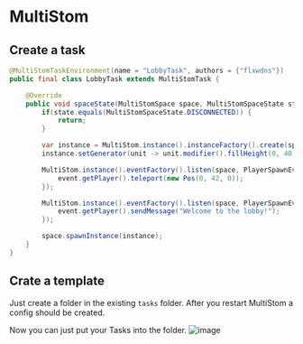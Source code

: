 # MultiStom

## Create a task
```java
@MultiStomTaskEnvironment(name = "LobbyTask", authors = {"flxwdns"})
public final class LobbyTask extends MultiStomTask {

    @Override
    public void spaceState(MultiStomSpace space, MultiStomSpaceState state) {
        if(state.equals(MultiStomSpaceState.DISCONNECTED)) {
            return;
        }

        var instance = MultiStom.instance().instanceFactory().create(space);
        instance.setGenerator(unit -> unit.modifier().fillHeight(0, 40, Block.GRASS_BLOCK));

        MultiStom.instance().eventFactory().listen(space, PlayerSpawnEvent.class, event -> {
            event.getPlayer().teleport(new Pos(0, 42, 0));
        });

        MultiStom.instance().eventFactory().listen(space, PlayerSpawnEvent.class, event -> {
            event.getPlayer().sendMessage("Welcome to the lobby!");
        });

        space.spawnInstance(instance);
    }
}
```

## Crate a template
Just create a folder in the existing `tasks` folder.
After you restart MultiStom a config should be created.

Now you can just put your Tasks into the folder.
![image](https://github.com/user-attachments/assets/66be7beb-3319-456a-a479-bad64838bc70)
